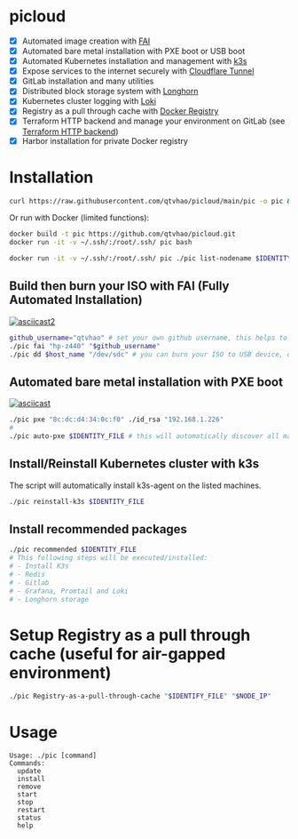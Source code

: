 # picloud
- [x] Automated image creation with [FAI](https://fai-project.org/)
- [x] Automated bare metal installation with PXE boot or USB boot
- [x] Automated Kubernetes installation and management with [k3s](https://k3s.io/)
- [x] Expose services to the internet securely with [Cloudflare Tunnel](https://www.cloudflare.com/products/tunnel/)
- [x] GitLab installation and many utilities
- [x] Distributed block storage system with [Longhorn](https://longhorn.io/)
- [x] Kubernetes cluster logging with [Loki](https://grafana.com/oss/loki/)
- [x] Registry as a pull through cache with [Docker Registry](https://docs.docker.com/registry/)
- [x] Terraform HTTP backend and manage your environment on GitLab (see [Terraform HTTP backend](https://docs.gitlab.com/ee/user/infrastructure/iac/terraform_state.html))
- [x] Harbor installation for private Docker registry

# Installation
```bash
curl https://raw.githubusercontent.com/qtvhao/picloud/main/pic -o pic && chmod +x pic
```
Or run with Docker (limited functions):
```bash
docker build -t pic https://github.com/qtvhao/picloud.git
docker run -it -v ~/.ssh/:/root/.ssh/ pic bash
```

```bash
docker run -it -v ~/.ssh/:/root/.ssh/ pic ./pic list-nodename $IDENTITY_FILE
```

## Build then burn your ISO with FAI (Fully Automated Installation)


[![asciicast2](https://asciinema.org/a/616150.svg)](https://asciinema.org/a/616150)


```bash
github_username="qtvhao" # set your own github username, this helps to download your public key from github
./pic fai "hp-z440" "$github_username"
./pic dd $host_name "/dev/sdc" # you can burn your ISO to USB device, or you can use pxe boot to install your machine (see below)
```

## Automated bare metal installation with PXE boot

[![asciicast](https://asciinema.org/a/616107.svg)](https://asciinema.org/a/616107)

```bash
./pic pxe "8c:dc:d4:34:0c:f0" ./id_rsa "192.168.1.226"
# 
./pic auto-pxe $IDENTITY_FILE # this will automatically discover all machines in the same network and install them with created ISO above
```

## Install/Reinstall Kubernetes cluster with k3s

The script will automatically install k3s-agent on the listed machines.
```bash
./pic reinstall-k3s $IDENTITY_FILE
```


## Install recommended packages

```bash
./pic recommended $IDENTITY_FILE
# This following steps will be executed/installed:
# - Install K3s
# - Redis
# - Gitlab
# - Grafana, Promtail and Loki
# - Longhorn storage
```

# Setup Registry as a pull through cache (useful for air-gapped environment)

```bash
./pic Registry-as-a-pull-through-cache "$IDENTIFY_FILE" "$NODE_IP"
```

# Usage
```text
Usage: ./pic [command]
Commands:
  update
  install
  remove
  start
  stop
  restart
  status
  help
```
